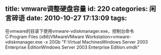 title: vmware调整硬盘容量
id: 220
categories: 闲言碎语
date: 2010-10-27 17:13:09
tags:
---

在vmware的目录下使用vmware-vdiskmanager.exe，控制台命令
</br>C:Program Files (x86)VMwareVMware Workstation&gt;vmware-vdiskmanager.exe -x 20Gb &quot;F:Virtual MachinesWindows Server 2003 Enterprise EditionWindows Server 2003 Enterprise Edition.vmdk&quot;
